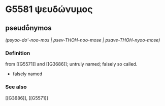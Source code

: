 # G5581 ψευδώνυμος

## pseudṓnymos

_(psyoo-do'-noo-mos | psev-THOH-noo-mose | psave-THOH-nyoo-mose)_

### Definition

from [[G5571]] and [[G3686]]; untruly named; falsely so called.

- falsely named

### See also

[[G3686]], [[G5571]]

